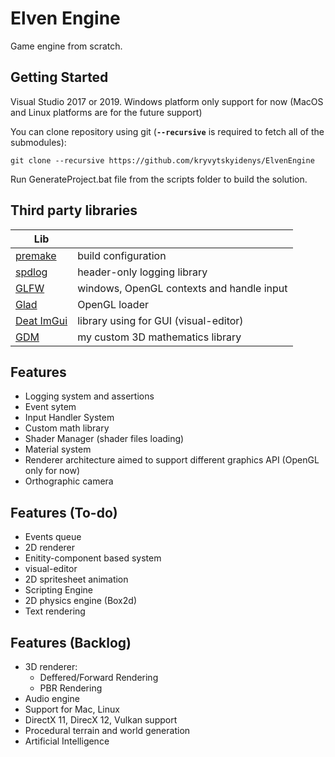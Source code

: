 # Elven Engine
Game engine from scratch.

## Getting Started
Visual Studio 2017 or 2019. 
Windows platform only support for now (MacOS and Linux platforms are for the future support)

You can clone repository using git (**`--recursive`** is required to fetch all of the submodules):

`git clone --recursive https://github.com/kryvytskyidenys/ElvenEngine`

Run GenerateProject.bat file from the scripts folder to build the solution.

## Third party libraries
| Lib |  |
| ------ | ------ |
| [premake](https://github.com/premake/premake-core) | build configuration |
| [spdlog](https://github.com/gabime/spdlog) | header-only logging library |
| [GLFW](https://github.com/kryvytskyidenys/glfw) | windows, OpenGL contexts and handle input |
| [Glad](https://glad.dav1d.de/) | OpenGL loader |
| [Deat ImGui](https://github.com/kryvytskyidenys/imgui) | library using for GUI (visual-editor) |
| [GDM](https://github.com/kryvytskyidenys/gdm) | my custom 3D mathematics library |

## Features

- Logging system and assertions
- Event sytem
- Input Handler System
- Custom math library
- Shader Manager (shader files loading)
- Material system
- Renderer architecture aimed to support different graphics API (OpenGL only for now)
- Orthographic camera

## Features (To-do)
- Events queue
- 2D renderer
- Enitity-component based system
- visual-editor
- 2D spritesheet animation
- Scripting Engine
- 2D physics engine (Box2d)
- Text rendering

## Features (Backlog)
- 3D renderer:
  + Deffered/Forward Rendering
  + PBR Rendering
- Audio engine
- Support for Mac, Linux
- DirectX 11, DirecX 12, Vulkan support
- Procedural terrain and world generation
- Artificial Intelligence
